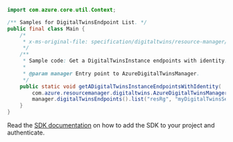 ```java
import com.azure.core.util.Context;

/** Samples for DigitalTwinsEndpoint List. */
public final class Main {
    /*
     * x-ms-original-file: specification/digitaltwins/resource-manager/Microsoft.DigitalTwins/preview/2021-06-30-preview/examples/DigitalTwinsEndpointsGet_WithIdentity_example.json
     */
    /**
     * Sample code: Get a DigitalTwinsInstance endpoints with identity.
     *
     * @param manager Entry point to AzureDigitalTwinsManager.
     */
    public static void getADigitalTwinsInstanceEndpointsWithIdentity(
        com.azure.resourcemanager.digitaltwins.AzureDigitalTwinsManager manager) {
        manager.digitalTwinsEndpoints().list("resRg", "myDigitalTwinsService", Context.NONE);
    }
}
```

Read the [SDK documentation](https://github.com/Azure/azure-sdk-for-java/blob/azure-resourcemanager-digitaltwins_1.0.0-beta.2/sdk/digitaltwins/azure-resourcemanager-digitaltwins/README.md) on how to add the SDK to your project and authenticate.
